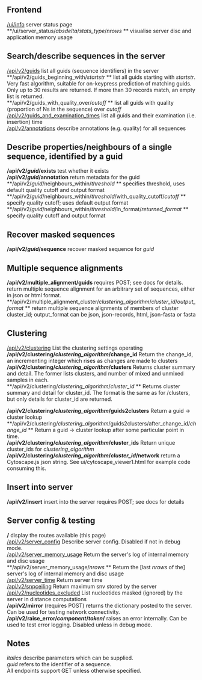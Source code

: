 Frontend
--------
[/ui/info](/ui/info) server status page   
**/ui/server_status/*absdelta*/*stats_type*/*nrows* **  visualise server disc and application memory usage 

Search/describe sequences in the server
-----------------------------------------------------------------------
[/api/v2/guids](/api/v2/guids)  list all guids (sequence identifiers) in the server  
**/api/v2/guids_beginning_with/*startstr* **  list all guids starting with *startstr*.  Very fast algorithm, suitable for on-keypress prediction of matching guids.  Only up to 30 results are returned.  If more than 30 records match, an empty list is returned.  
**/api/v2/guids_with_quality_over/*cutoff* ** list all guids with quality (proportion of Ns in the sequence) over *cutoff*    
[/api/v2/guids_and_examination_times](/api/v2/guids_and_examination_times) list all guids and their examination (i.e. insertion) time   
[/api/v2/annotations](/api/v2/annotations) describe annotations (e.g. quality) for all sequences   

Describe properties/neighbours of a single sequence, identified by a guid
-------------------------------------------------------------------------
**/api/v2/*guid*/exists**  test whether it exists  
**/api/v2/*guid*/annotation**  return metadata for the guid  
**/api/v2/*guid*/neighbours_within/*threshold* ** specifies threshold, uses default quality cutoff and output format   
**/api/v2/*guid*/neighbours_within/*threshold*/with_quality_cutoff/*cutoff* ** specify quality cutoff; uses default output format   
**/api/v2/*guid*/neighbours_within/*threshold*/in_format/*returned_format* **  specify quality cutoff and output format    

Recover masked sequences
------------------------
**/api/v2/*guid*/sequence**  recover masked sequence for *guid*  

Multiple sequence alignments
----------------------------
**/api/v2/multiple_alignment/guids**   requires POST; see docs for details.  return multiple sequence alignment for an arbitrary set of sequences, either in json or html format.  
**/api/v2/multiple_alignment_cluster/*clustering_algorithm*/*cluster_id*/*output_format* ** return multiple sequence alignments of members of cluster cluster_id; output_format can be json, json-records, html, json-fasta or fasta

Clustering
----------
[/api/v2/clustering](/api/v2/clustering) List the clustering settings operating  
**/api/v2/clustering/*clustering_algorithm*/change_id**  Return the change_id, an incrementing integer which rises as changes are made to clusters  
**/api/v2/clustering/*clustering_algorithm*/clusters**  Returns cluster summary and detail.  The former lists clusters, and number of mixed and unmixed samples in each.   
**/api/v2/clustering/*clustering_algorithm*/*cluster_id* **  Returns cluster summary and detail for cluster_id.  The format is the same as for /clusters, but only details for cluster_id are returned.   

**/api/v2/clustering/*clustering_algorithm*/guids2clusters**  Return a guid -> cluster lookup  
**/api/v2/clustering/*clustering_algorithm*/guids2clusters/after_change_id/*change_id* ** Return a guid -> cluster lookup after some particular point in time.  
**/api/v2/clustering/*clustering_algorithm*/cluster_ids**  Return unique cluster_ids for *clustering_algorithm*  
**/api/v2/clustering/*clustering_algorithm*/*cluster_id*/network** return a Cytoscape.js json string.  See ui/cytoscape_viewer1.html for example code consuming this.

Insert into server   
-------------------
**/api/v2/insert** insert into the server requires POST; see docs for details  

Server config & testing
---------------------------------
**/**  display the routes available  (this page)  
[/api/v2/server_config](/api/v2/server_config)  Describe server config.  Disabled if not in debug mode.  
[/api/v2/server_memory_usage](/api/v2/server_memory_usage) Return the server's log of internal memory and disc usage     
**/api/v2/server_memory_usage/*nrows* ** Return the [last *nrows* of the] server's log of internal memory and disc usage   
[/api/v2/server_time](/api/v2/server_time) Return server time   
[/api/v2/snpceiling](/api/v2/snpceiling) Return maximum snv stored by the server  
[/api/v2/nucleotides_excluded](/api/v2/nucleotides_excluded) List nucleotides masked (ignored) by the server in distance computations  
**/api/v2/mirror**  (requires POST)  returns the dictionary posted to the server. Can be used for testing network connectivity.    
**/api/v2/raise_error/*component*/*token*/** raises an error internally.  Can be used to test error logging.  Disabled unless in debug mode.

Notes
-----------
*italics* describe parameters which can be supplied.  
*guid* refers to the identifier of a sequence.   
All endpoints support GET unless otherwise specified.  

